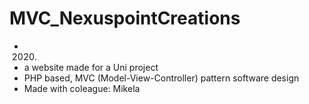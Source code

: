 # MVC_NexuspointCreations

- 2020.
- a website made for a Uni project 
- PHP based, MVC (Model-View-Controller) pattern software design
- Made with coleague: Mikela
